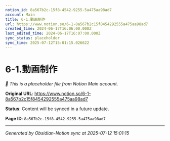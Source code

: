 ```yaml
---
notion_id: 8a567b2c-15f8-4542-9255-5a475aa98ad7
account: Main
title: 6-1.動画制作
url: https://www.notion.so/6-1-8a567b2c15f8454292555a475aa98ad7
created_time: 2024-06-17T16:06:00.000Z
last_edited_time: 2024-06-17T16:07:00.000Z
sync_status: placeholder
sync_time: 2025-07-12T15:01:15.026622
---
```


# 6-1.動画制作

*🔄 This is a placeholder file from Notion Main account.*

**Original URL**: https://www.notion.so/6-1-8a567b2c15f8454292555a475aa98ad7

**Status**: Content will be synced in a future update.

**Page ID**: `8a567b2c-15f8-4542-9255-5a475aa98ad7`

---

*Generated by Obsidian-Notion sync at 2025-07-12 15:01:15*
